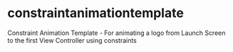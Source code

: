# constraintanimationtemplate
Constraint Animation Template - For animating a logo from Launch Screen to the first View Controller using constraints
